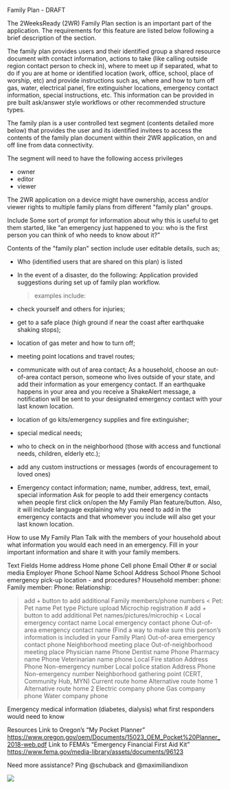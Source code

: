 Family Plan - DRAFT

The 2WeeksReady (2WR) Family Plan section is an important part of the application. The requirements for this feature are listed below following a brief description of the section. 

The family plan provides users and their identified group a shared resource document with contact information, actions to take (like calling outside region contact person to check in), where to meet up if separated, what to do if you are at home or identified location (work, office, school, place of worship, etc) and provide instructions such as, where and how to turn off gas, water, electrical panel, fire extinguisher locations, emergency contact information, special instructions, etc. This information can be provided in pre built ask/answer style workflows or other recommended structure types. 

The family plan is a user controlled text segment (contents detailed more below) that provides the user and its identified invitees to access the contents of the family plan document within their 2WR application, on and off line from data connectivity.  

The segment will need to have the following access privileges
* owner
* editor
* viewer

The 2WR application on a device might have ownership, access and/or viewer rights to multiple family plans from different "family plan" groups. 

Include Some sort of prompt for information about why this is useful to get them started, like “an emergency just happened to you: who is the first person you can think of who needs to know about it?”

Contents of the "family plan" section include user editable details, such as; 
* Who (identified users that are shared on this plan) is listed
* In the event of a disaster, do the following: Application provided suggestions during set up of family plan workflow.
  > examples include: 
* check yourself and others for injuries;
* get to a safe place (high ground if near the coast after earthquake shaking stops);
* location of gas meter and how to turn off;
* meeting point locations and travel routes;
* communicate with out of area contact;
As a household, choose an out-of-area contact person, someone who lives outside of your state, and add their information as your emergency contact. If an earthquake happens in your area and you receive a ShakeAlert message, a notification will be sent to your designated emergency contact with your last known location. 
* location of go kits/emergency supplies and fire extinguisher;
* special medical needs;
* who to check on in the neighborhood (those with access and functional needs, children, elderly etc.);
* add any custom instructions or messages (words of encouragement to loved ones)

* Emergency contact information; name, number, address, text, email, special information 
Ask for people to add their emergency contacts when people first click on/open the My Family Plan feature/button. Also, it will include language explaining why you need to add in the emergency contacts and that whomever you include will also get your last known location.

How to use My Family Plan
Talk with the members of your household about what information you would each need in an emergency. Fill in your important information and share it with your family members. 

Text Fields 
Home address
Home phone
Cell phone
Email
Other # or social media
Employer Phone
School Name
School Address
School Phone
School emergency pick-up location - and procedures?
Household member:
    phone:
Family member:
    Phone:
Relationship:
> add + button to add additional Family members/phone numbers <
Pet:
    Pet name
    Pet type
Picture upload
    Microchip registration #
> add + button to add additional Pet names/pictures/microchip <
Local emergency contact name
Local emergency contact phone
Out-of-area emergency contact name (Find a way to make sure this person’s information is included in your Family Plan)
Out-of-area emergency contact phone
Neighborhood meeting place
Out-of-neighborhood meeting place
Physician name
    Phone
Dentist name
    Phone
Pharmacy name
    Phone
Veterinarian name
phone
Local Fire station
    Address
    Phone
    Non-emergency number
Local police station
    Address
    Phone
    Non-emergency number
Neighborhood gathering point (CERT, Community Hub, MYN)
Current route home
Alternative route home 1
Alternative route home 2
Electric company phone
Gas company phone
Water company phone


Emergency medical information (diabetes, dialysis) what first responders would need to know

Resources
Link to Oregon’s “My Pocket Planner” https://www.oregon.gov/oem/Documents/15023_OEM_Pocket%20Planner_2018-web.pdf 
Link to FEMA’s “Emergency Financial First Aid Kit”
https://www.fema.gov/media-library/assets/documents/96123


Need more assistance? Ping @schuback and @maximiliandixon 

![](https://drive.google.com/file/d/1tdmXt8hLUWMfSQJx6AmZZZTJVu852fk_/view?usp=sharing)